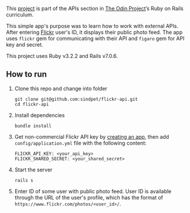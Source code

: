 This [project](https://www.theodinproject.com/lessons/ruby-on-rails-flickr-api) is part of the APIs section in [The Odin Project](http://www.theodinproject.com)’s Ruby on Rails curriculum.

This simple app's purpose was to learn how to work with external APIs. After entering [Flickr](https://www.flickr.com/) user's ID, it displays their public photo feed. The app uses ``flickr`` gem for communicating with their API and ``figaro`` gem for API key and secret.

This project uses Ruby v3.2.2 and Rails v7.0.6.

## How to run

1. Clone this repo and change into folder
    ```
    git clone git@github.com:sindpet/flickr-api.git
    cd flickr-api
    ```
1. Install dependencies
    ```
    bundle install
    ```
1. Get non-commercial Flickr API key by [creating an app](https://www.flickr.com/services/apps/create/apply/), then add ``config/application.yml`` file with the following content:
    ```
    FLICKR_API_KEY: <your_api_key>
    FLICKR_SHARED_SECRET: <your_shared_secret>
    ```
1. Start the server
    ```
    rails s
    ```
1. Enter ID of some user with public photo feed. User ID is available through the URL of the user's profile, which has the format of ``https://www.flickr.com/photos/<user_id>/``.
